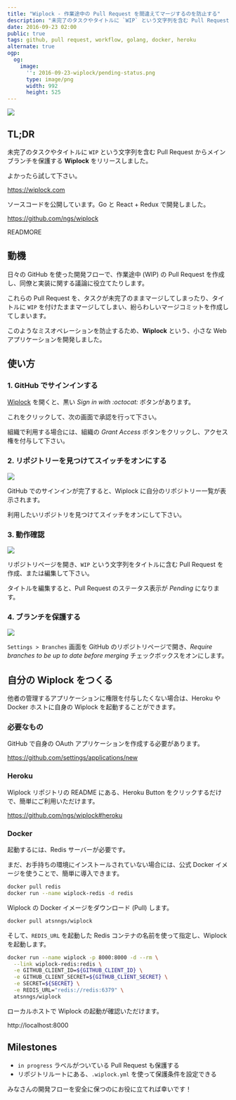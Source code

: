 ```yaml
---
title: "Wiplock - 作業途中の Pull Request を間違えてマージするのを防止する"
description: "未完了のタスクやタイトルに `WIP` という文字列を含む Pull Request からメインブランチを保護する Wiplock をリリースしました。"
date: 2016-09-23 02:00
public: true
tags: github, pull request, workflow, golang, docker, heroku
alternate: true
ogp:
  og:
    image:
      '': 2016-09-23-wiplock/pending-status.png
      type: image/png
      width: 992
      height: 525
---
```


![](images/2016-09-23-wiplock/screen.gif)

## TL;DR

未完了のタスクやタイトルに `WIP` という文字列を含む Pull Request からメインブランチを保護する **Wiplock** をリリースしました。

よかったら試して下さい。

https://wiplock.com

ソースコードを公開しています。Go と React + Redux で開発しました。

https://github.com/ngs/wiplock

READMORE

## 動機

日々の GitHub を使った開発フローで、作業途中 (WIP) の Pull Request を作成し、同僚と実装に関する議論に役立てたりします。

これらの Pull Request を、タスクが未完了のままマージしてしまったり、タイトルに `WIP` を付けたままマージしてしまい、紛らわしいマージコミットを作成してしまいます。

このようなミスオペレーションを防止するため、**Wiplock** という、小さな Web アプリケーションを開発しました。

## 使い方

### 1. GitHub でサインインする

[Wiplock] を開くと、黒い _Sign in with :octocat:_ ボタンがあります。

これをクリックして、次の画面で承認を行って下さい。

組織で利用する場合には、組織の _Grant Access_ ボタンをクリックし、アクセス権を付与して下さい。

### 2. リポジトリーを見つけてスイッチをオンにする

![](images/2016-09-23-wiplock/switch.gif)

GitHub でのサインインが完了すると、Wiplock に自分のリポジトリー一覧が表示されます。

利用したいリポジトリを見つけてスイッチをオンにして下さい。

### 3. 動作確認

![](images/2016-09-23-wiplock/pending-status.png)

リポジトリページを開き、`WIP` という文字列をタイトルに含む Pull Request を作成、または編集して下さい。

タイトルを編集すると、Pull Request のステータス表示が _Pending_ になります。

### 4. ブランチを保護する

![](images/2016-09-23-wiplock/protect-branch.png)

`Settings > Branches` 画面を GitHub のリポジトリページで開き、_Require branches to be up to date before merging_ チェックボックスをオンにします。

## 自分の Wiplock をつくる

他者の管理するアプリケーションに権限を付与したくない場合は、Heroku や Docker ホストに自身の Wiplock を起動することができます。

### 必要なもの

GitHub で自身の OAuth アプリケーションを作成する必要があります。

https://github.com/settings/applications/new

### Heroku

Wiplock リポジトリの README にある、Heroku Button をクリックするだけで、簡単にご利用いただけます。

https://github.com/ngs/wiplock#heroku

### Docker

起動するには、Redis サーバーが必要です。

まだ、お手持ちの環境にインストールされていない場合には、公式 Docker イメージを使うことで、簡単に導入できます。

```sh
docker pull redis
docker run --name wiplock-redis -d redis
```

Wiplock の Docker イメージをダウンロード (Pull) します。

```sh
docker pull atsnngs/wiplock
```

そして、`REDIS_URL` を起動した Redis コンテナの名前を使って指定し、Wiplock を起動します。

```sh
docker run --name wiplock -p 8000:8000 -d --rm \
  --link wiplock-redis:redis \
  -e GITHUB_CLIENT_ID=${GITHUB_CLIENT_ID} \
  -e GITHUB_CLIENT_SECRET=${GITHUB_CLIENT_SECRET} \
  -e SECRET=${SECRET} \
  -e REDIS_URL="redis://redis:6379" \
  atsnngs/wiplock
```

ローカルホストで Wiplock の起動が確認いただけます。

http://localhost:8000

## Milestones

- `in progress` ラベルがついている Pull Request も保護する
- リポジトリルートにある、`.wiplock.yml` を使って保護条件を設定できる

みなさんの開発フローを安全に保つのにお役に立てれば幸いです！

[Wiplock]: https://wiplock.com
